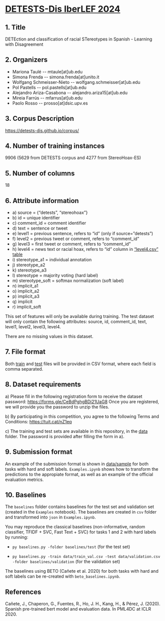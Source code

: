 # [DETESTS-Dis IberLEF 2024](https://detests-dis.github.io/corpus/)

## 1. Title

DETEction and classification of racial STereotypes in Spanish - Learning with Disagreement

## 2. Organizers

- Mariona Taulé -- mtaule[at]ub.edu
- Simona Frenda -- simona.frenda[at]unito.it
- Wolfgang Schmeisser-Nieto -- wolfgang.schmeisser[at]ub.edu
- Pol Pastells -- pol.pastells[at]ub.edu
- Alejandro Ariza-Casabona -- alejandro.ariza15[at]ub.edu
- Mireia Farrús -- mfarrus[at]ub.edu
- Paolo Rosso -- prosso[at]dsic.upv.es

## 3. Corpus Description

https://detests-dis.github.io/corpus/

## 4. Number of training instances

9906 (5629 from DETESTS corpus and 4277 from StereoHoax-ES)

## 5. Number of columns

18

## 6. Attribute information

- a) source = {“detests”, “stereohoax”}
- b) id = unique identifier
- c) comment_id = comment identifier
- d) text = sentence or tweet
- e) level1 = previous sentence, refers to “id” (only if source=”detests”)
- f) level2 = previous tweet or comment, refers to “comment_id”
- g) level3 = first tweet or comment, refers to “comment_id”
- h) level4 = news text or racial hoax, refers to “id” column in [“level4.csv” table](https://github.com/clic-ub/DETESTS-Dis/blob/main/data/level4_table.zip)
- i) stereotype_a1 = individual annotation
- j) stereotype_a2
- k) stereotype_a3
- l) stereotype = majority voting (hard label)
- m) stereotype_soft = softmax normalization (soft label)
- n) implicit_a1
- o) implicit_a2
- p) implicit_a3
- q) implicit
- r) implicit_soft

This set of features will only be available during training. The test dataset will only contain the
following attributes: source, id, comment_id, text, level1, level2, level3, level4.

There are no missing values in this dataset.

## 7. File format

Both [train](https://github.com/clic-ub/DETESTS-Dis/blob/main/data/training_data.zip) and [test](https://github.com/clic-ub/DETESTS-Dis/blob/main/data/test.zip) files will be provided in CSV format, where each field is comma separated.

## 8. Dataset requirements

a) Please fill in the following registration form to receive the dataset password:
https://forms.gle/CeBdPghgBDi21UaG8
  Once you are registered, we will provide you the password to unzip the files.

b) By participating in this competition, you agree to the following Terms and Conditions:
https://tuit.cat/nZ1eq

c) The training and test sets are available in this repository, in the [data](https://github.com/clic-ub/DETESTS-Dis/blob/main/data) folder. The password is provided after filling the form in a).

## 9. Submission format

An example of the submission format is shown in [data/sample](https://github.com/clic-ub/DETESTS-Dis/tree/main/data/sample) for both tasks with hard and soft labels.
`Examples.ipynb` shows how to transform the predictions to the appropiate format, as well as an example of the official evaluation metrics.

## 10. Baselines

The `baselines` folder contains baselines for the test set and validation set (created in the `Examples` notebook).
The baselines are created in `csv` folder and transformed into `json` in `Examples.ipynb`.

You may reproduce the classical baselines (non-informative, random classifier, TFIDF + SVC, Fast Text + SVC) for tasks 1 and 2 with hard labels by running:

- `py baselines.py -folder baselines/test` (for the test set)

- `py baselines.py -train data/train_val.csv -test data/validation.csv -folder baselines/validation` (for the validation set)

The baselines using BETO (Cañete et al. 2020) for both tasks with hard and soft labels can be re-created with `beto_baselines.ipynb`.



## References

Cañete, J., Chaperon, G., Fuentes, R., Ho, J. H., Kang, H., & Pérez, J. (2020). Spanish pre-trained bert model and evaluation data. In PML4DC at ICLR 2020.
